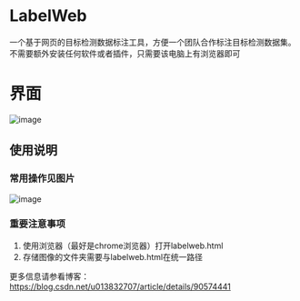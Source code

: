 # LabelWeb
一个基于网页的目标检测数据标注工具，方便一个团队合作标注目标检测数据集。不需要额外安装任何软件或者插件，只需要该电脑上有浏览器即可

# 界面
![image](https://img-blog.csdnimg.cn/20190526114232387.png?x-oss-process=image/watermark,type_ZmFuZ3poZW5naGVpdGk,shadow_10,text_aHR0cHM6Ly9ibG9nLmNzZG4ubmV0L3UwMTM4MzI3MDc=,size_16,color_FFFFFF,t_70)

## 使用说明
### 常用操作见图片

![image](https://github.com/PingHGao/LabelWeb/blob/master/welcome.jpg)

### 重要注意事项
1. 使用浏览器（最好是chrome浏览器）打开labelweb.html
2. 存储图像的文件夹需要与labelweb.html在统一路径

更多信息请参看博客：https://blog.csdn.net/u013832707/article/details/90574441
